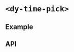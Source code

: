 # `<dy-time-pick>`

## Example

<gbp-example
  name="dy-time-pick"
  props='{"value": 1644475003294, "clearable": true, "@clear": "(evt) => evt.target.value = null", "@change": "(evt) => evt.target.value = evt.detail"}'
  src="https://jspm.dev/duoyun-ui/elements/time-pick"></gbp-example>

## API

<gbp-api src="/src/elements/time-pick.ts"></gbp-api>
